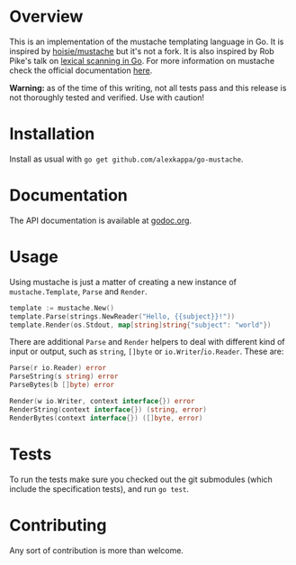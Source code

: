 # Overview

This is an implementation of the mustache templating language in Go. It is
inspired by [hoisie/mustache](https://github.com/hoisie/mustache) but it's not a fork. It is also inspired by Rob Pike's talk on [lexical scanning in Go](http://rspace.googlecode.com/hg/slide/lex.html). For more information on mustache check the official documentation [here](http://mustache.github.io/).

**Warning:** as of the time of this writing, not all tests pass and this release is not thoroughly tested and verified. Use with caution!

# Installation

Install as usual with `go get github.com/alexkappa/go-mustache`.

# Documentation

The API documentation is available at [godoc.org](http://godoc.org/github.com/alexkappa/go-mustache).

# Usage

Using mustache is just a matter of creating a new instance of `mustache.Template`, `Parse` and `Render`.

```Go
template := mustache.New()
template.Parse(strings.NewReader("Hello, {{subject}}!"))
template.Render(os.Stdout, map[string]string{"subject": "world"})
```

There are additional `Parse` and `Render` helpers to deal with different kind of input or output, such as `string`, `[]byte` or `io.Writer`/`io.Reader`. These are:

```Go
Parse(r io.Reader) error
ParseString(s string) error
ParseBytes(b []byte) error
```

```Go
Render(w io.Writer, context interface{}) error
RenderString(context interface{}) (string, error)
RenderBytes(context interface{}) ([]byte, error)
```

# Tests

To run the tests make sure you checked out the git submodules (which include the specification tests), and run `go test`.

# Contributing

Any sort of contribution is more than welcome.